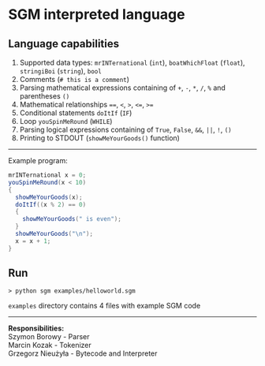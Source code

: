 # SGM interpreted language

## Language capabilities

1. Supported data types: `mrINTernational` (`int`), `boatWhichFloat` (`float`), `stringiBoi` (`string`), `bool`
2. Comments (`# this is a comment`)
3. Parsing mathematical expressions containing of `+`, `-`, `*`, `/`, `%` and parentheses `()`
4. Mathematical relationships `==`, `<`, `>`, `<=`, `>=` 
5. Conditional statements `doItIf` (`IF`)
6. Loop `youSpinMeRound` (`WHILE`)
7. Parsing logical expressions containing of `True`, `False`, `&&`, `||`, `!`, `()`
8. Printing to STDOUT (`showMeYourGoods()` function)
---
Example program:
```java
mrINTernational x = 0;
youSpinMeRound(x < 10)
{
  showMeYourGoods(x);
  doItIf((x % 2) == 0)
  {
    showMeYourGoods(" is even");
  }
  showMeYourGoods("\n");
  x = x + 1;
}
```

## Run
```
> python sgm examples/helloworld.sgm
```
`examples` directory contains 4 files with example SGM code

---
**Responsibilities:**   
Szymon Borowy - Parser  
Marcin Kozak - Tokenizer  
Grzegorz Nieużyła - Bytecode and Interpreter  

